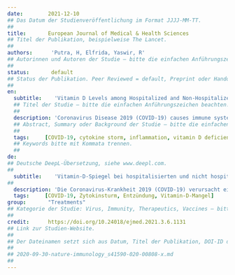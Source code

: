 ```yaml
---
date:        2021-12-10
## Das Datum der Studienveröffentlichung im Format JJJJ-MM-TT.
##
title:       European Journal of Medical & Health Sciences
## Titel der Publikation, beispielweise The Lancet.
##
authors:      'Putra, H, Elfrida, Yaswir, R'
## Autorinnen und Autoren der Studie – bitte die einfachen Anführungszeichen beachten!
##
status:       default
## Status der Publikation. Peer Reviewed = default, Preprint oder Handout (Thesenpapier)
##
en:
  subtitle:    'Vitamin D Levels among Hospitalized and Non-Hospitalized COVID-19 Patients in Dr. M. Djamil General Hospital Padang'
  ## Titel der Studie – bitte die einfachen Anführungszeichen beachten!
  ##
  description: 'Coronavirus Disease 2019 (COVID-19) causes immune system dysregulation and an exaggerated systemic inflammatory response. Vitamin D acts as an immunomodulator that enhances the immunity defense. Low levels of vitamin D affect the severity of COVID-19 infection. This study aims to determine vitamin D levels in hospitalized and non-hospitalized COVID-19 patients. A case-control study was conducted involving 62 COVID-19 patients, equally divided into hospitalized and non-hospitalized groups at RSUP dr. M. Djamil, Padang from February to September 2020. Serum vitamin D levels were measured using the Chemiluminescent Microparticle Immunoassay. Vitamin D deficiency was defined as a level less than 20 ng/mL. The hospitalized group consisted of moderate to critical COVID-19 patients, whereas the non-hospitalized group consisted of the asymptomatic and mild COVID-19 patients according to the Indonesian Ministry of Health Guidelines. All data were analyzed using a T-test and Chi-square with a significant p-value of 0.05. The results showed that most subjects were women between 21–60 years. The mean level of vitamin D (ng/mL) in the hospitalized group was lower than in the non-hospitalized group. Vitamin D deficiency affected hospitalized group more than the non-hospitalized group, but not statistically significant (71% vs. 64.5%). It indicated the role of vitamin D in preventing immune system hyperactivation causing COVID-19 cytokine storm. This study concluded no difference in vitamin D levels among the study groups. Nevertheless, further research on vitamin D is needed to determine its role and benefits against COVID-19 infection.'
  ## Abstract, Summary oder Background der Studie – bitte die einfachen Anführungszeichen b
  ##
  tags:     [COVID-19, cytokine storm, inflammation, vitamin D deficiency]
  ## Keywords bitte mit Kommata trennen.
  ##
de: 
## Deutsche DeepL-Übersetzung, siehe www.deepl.com.
##
  subtitle:    'Vitamin-D-Spiegel bei hospitalisierten und nicht hospitalisierten COVID-19-Patienten im Dr. M. Djamil General Hospital Padang'
##
  description: 'Die Coronavirus-Krankheit 2019 (COVID-19) verursacht eine Dysregulation des Immunsystems und eine übertriebene systemische Entzündungsreaktion. Vitamin D wirkt als Immunmodulator, der die Immunabwehr stärkt. Niedrige Vitamin-D-Spiegel beeinflussen den Schweregrad der COVID-19-Infektion. Ziel dieser Studie ist die Bestimmung des Vitamin-D-Spiegels bei hospitalisierten und nicht hospitalisierten COVID-19-Patienten. Von Februar bis September 2020 wurde eine Fall-Kontroll-Studie mit 62 COVID-19-Patienten durchgeführt, die zu gleichen Teilen in eine stationäre und eine nicht stationäre Gruppe an der RSUP Dr. M. Djamil, Padang, eingeteilt wurden. Der Vitamin-D-Spiegel im Serum wurde mit dem Chemilumineszenz-Mikropartikel-Immunoassay gemessen. Ein Vitamin-D-Mangel wurde definiert als ein Spiegel von weniger als 20 ng/ml. Die hospitalisierte Gruppe bestand aus mäßigen bis kritischen COVID-19-Patienten, während die nicht hospitalisierte Gruppe aus den asymptomatischen und leichten COVID-19-Patienten gemäß den Richtlinien des indonesischen Gesundheitsministeriums bestand. Alle Daten wurden mit einem T-Test und Chi-Quadrat mit einem signifikanten p-Wert von 0,05 analysiert. Die Ergebnisse zeigten, dass die meisten Probanden Frauen im Alter von 21-60 Jahren waren. Der durchschnittliche Vitamin-D-Spiegel (ng/ml) war in der hospitalisierten Gruppe niedriger als in der nicht hospitalisierten Gruppe. Der Vitamin-D-Mangel betraf die hospitalisierte Gruppe stärker als die nicht hospitalisierte Gruppe, war aber statistisch nicht signifikant (71 % vs. 64,5 %). Dies deutet auf die Rolle von Vitamin D bei der Verhinderung einer Hyperaktivierung des Immunsystems hin, die einen COVID-19-Zytokinsturm verursacht. Diese Studie ergab keinen Unterschied im Vitamin-D-Spiegel zwischen den Studiengruppen. Dennoch sind weitere Forschungen zu Vitamin D erforderlich, um seine Rolle und seinen Nutzen bei einer COVID-19-Infektion zu ermitteln.'
  tags:     [COVID-19, Zytokinsturm, Entzündung, Vitamin-D-Mangel]
group:       "Treatments"
## Kategorie der Studie: Virus, Immunity, Therapeutics, Vaccines – bitte die Anführungszeichen beachten!
##
credit:      https://doi.org/10.24018/ejmed.2021.3.6.1131
## Link zur Studien-Website.
##
## Der Dateinamen setzt sich aus Datum, Titel der Publikation, DOI-ID der Studie (nach dem letzten Slash) und der Dateiendung zusammen. Bitte den Unterstrich vor der DOI-ID beachten!
##
## 2020-09-30-nature-immunology_s41590-020-00808-x.md
##
---
```

<object data="{{ page.link }}" style='height:calc(100vh - 400px); width: 100%' type='application/pdf'></object>